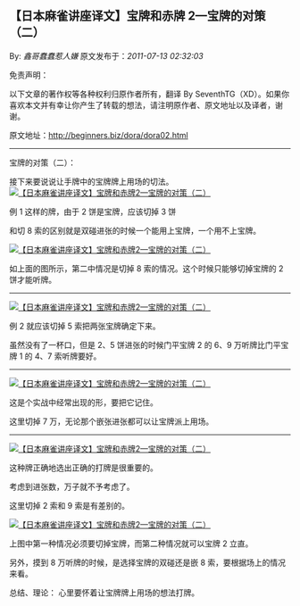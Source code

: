 ## 【日本麻雀讲座译文】宝牌和赤牌 2—宝牌的对策（二）

By: _鑫哥蠢蠢惹人嫌_ 原文发布于：_2011-07-13 02:32:03_

免责声明：

以下文章的著作权等各种权利归原作者所有，翻译 By
SeventhTG（XD）。如果你喜欢本文并有幸让你产生了转载的想法，请注明原作者、原文地址以及译者，谢谢。

原文地址：http://beginners.biz/dora/dora02.html

---

宝牌的对策（二）：

接下来要说说让手牌中的宝牌牌上用场的切法。
[![【日本麻雀讲座译文】宝牌和赤牌2—宝牌的对策（二）](http://s2.sinaimg.cn/middle/7f78b76fxa7e391c382a1&690)](http://photo.blog.sina.com.cn/showpic.html#blogid=7f78b76f0100tsw3&url=http://s2.sinaimg.cn/orignal/7f78b76fxa7e391c382a1)

例 1 这样的牌，由于 2 饼是宝牌，应该切掉 3 饼

和切 8 索的区别就是双碰进张的时候一个能用上宝牌，一个用不上宝牌。

[![【日本麻雀讲座译文】宝牌和赤牌2—宝牌的对策（二）](http://s9.sinaimg.cn/middle/7f78b76fxa7e3a15f1ee8&690)](http://photo.blog.sina.com.cn/showpic.html#blogid=7f78b76f0100tsw3&url=http://s9.sinaimg.cn/orignal/7f78b76fxa7e3a15f1ee8)

如上面的图所示，第二中情况是切掉 8 索的情况。这个时候只能够切掉宝牌的 2 饼才能听牌。

---

[![【日本麻雀讲座译文】宝牌和赤牌2—宝牌的对策（二）](http://s7.sinaimg.cn/middle/7f78b76fxa7e3a9274a46&690)](http://photo.blog.sina.com.cn/showpic.html#blogid=7f78b76f0100tsw3&url=http://s7.sinaimg.cn/orignal/7f78b76fxa7e3a9274a46)

例 2 就应该切掉 5 索把两张宝牌确定下来。

虽然没有了一杯口，但是 2、5 饼进张的时候门平宝牌 2 的 6、9 万听牌比门平宝牌 1 的 4、7 索听牌要好。

---

[![【日本麻雀讲座译文】宝牌和赤牌2—宝牌的对策（二）](http://s4.sinaimg.cn/middle/7f78b76fxa7e3b3f4c073&690)](http://photo.blog.sina.com.cn/showpic.html#blogid=7f78b76f0100tsw3&url=http://s4.sinaimg.cn/orignal/7f78b76fxa7e3b3f4c073)

这是个实战中经常出现的形，要把它记住。

这里切掉 7 万，无论那个嵌张进张都可以让宝牌派上用场。

---

[![【日本麻雀讲座译文】宝牌和赤牌2—宝牌的对策（二）](http://s13.sinaimg.cn/middle/7f78b76fxa7e3ba1d477c&690)](http://photo.blog.sina.com.cn/showpic.html#blogid=7f78b76f0100tsw3&url=http://s13.sinaimg.cn/orignal/7f78b76fxa7e3ba1d477c)

这种牌正确地选出正确的打牌是很重要的。

考虑到进张数，万子就不予考虑了。

这里切掉 2 索和 9 索是有差别的。

[![【日本麻雀讲座译文】宝牌和赤牌2—宝牌的对策（二）](http://s1.sinaimg.cn/middle/7f78b76fx77305ffb7a80&690)](http://photo.blog.sina.com.cn/showpic.html#blogid=7f78b76f0100tsw3&url=http://s1.sinaimg.cn/orignal/7f78b76fx77305ffb7a80)

上图中第一种情况必须要切掉宝牌，而第二种情况就可以宝牌 2 立直。

另外，摸到 8 万听牌的时候，是选择宝牌的双碰还是嵌 8 索，要根据场上的情况来看。

总结、理论：
心里要怀着让宝牌牌上用场的想法打牌。
